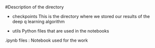 #Description of the directory 

* checkpoints
This is the directory where we stored our results of the deep q learning algorithm

* utils 
Python files that are used in the notebooks 

.ipynb files : Notebook used for the work
